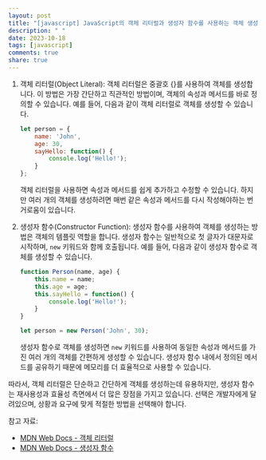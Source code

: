 ```yaml
---
layout: post
title: "[javascript] JavaScript의 객체 리터럴과 생성자 함수를 사용하는 객체 생성 방법의 차이점은 무엇인가요?"
description: " "
date: 2023-10-18
tags: [javascript]
comments: true
share: true
---
```


1. 객체 리터럴(Object Literal):
   객체 리터럴은 중괄호 {}를 사용하여 객체를 생성합니다. 이 방법은 가장 간단하고 직관적인 방법이며, 객체의 속성과 메서드를 바로 정의할 수 있습니다. 예를 들어, 다음과 같이 객체 리터럴로 객체를 생성할 수 있습니다.

   ```javascript
   let person = {
       name: 'John',
       age: 30,
       sayHello: function() {
           console.log('Hello!');
       }
   };
   ```

   객체 리터럴을 사용하면 속성과 메서드를 쉽게 추가하고 수정할 수 있습니다. 하지만 여러 개의 객체를 생성하려면 매번 같은 속성과 메서드를 다시 작성해야하는 번거로움이 있습니다.

2. 생성자 함수(Constructor Function):
   생성자 함수를 사용하여 객체를 생성하는 방법은 객체의 템플릿 역할을 합니다. 생성자 함수는 일반적으로 첫 글자가 대문자로 시작하며, `new` 키워드와 함께 호출됩니다. 예를 들어, 다음과 같이 생성자 함수로 객체를 생성할 수 있습니다.

   ```javascript
   function Person(name, age) {
       this.name = name;
       this.age = age;
       this.sayHello = function() {
           console.log('Hello!');
       }
   }

   let person = new Person('John', 30);
   ```

   생성자 함수로 객체를 생성하면 `new` 키워드를 사용하여 동일한 속성과 메서드를 가진 여러 개의 객체를 간편하게 생성할 수 있습니다. 생성자 함수 내에서 정의된 메서드를 공유하기 때문에 메모리를 더 효율적으로 사용할 수 있습니다.

따라서, 객체 리터럴은 단순하고 간단하게 객체를 생성하는데 유용하지만, 생성자 함수는 재사용성과 효율성 측면에서 더 많은 장점을 가지고 있습니다. 선택은 개발자에게 달려있으며, 상황과 요구에 맞게 적절한 방법을 선택해야 합니다.

참고 자료:
- [MDN Web Docs - 객체 리터럴](https://developer.mozilla.org/ko/docs/Web/JavaScript/Reference/Operators/Object_initializer)
- [MDN Web Docs - 생성자 함수](https://developer.mozilla.org/ko/docs/Web/JavaScript/Reference/Global_Objects/Object/constructor)
